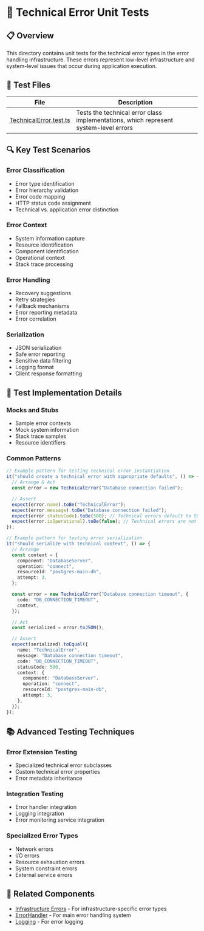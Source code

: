 # 🧪 Technical Error Unit Tests

## 📋 Overview

This directory contains unit tests for the technical error types in the error handling infrastructure. These errors represent low-level infrastructure and system-level issues that occur during application execution.

## 🧩 Test Files

| File                                               | Description                                                                          |
| -------------------------------------------------- | ------------------------------------------------------------------------------------ |
| [TechnicalError.test.ts](./TechnicalError.test.ts) | Tests the technical error class implementations, which represent system-level errors |

## 🔍 Key Test Scenarios

### Error Classification

- Error type identification
- Error hierarchy validation
- Error code mapping
- HTTP status code assignment
- Technical vs. application error distinction

### Error Context

- System information capture
- Resource identification
- Component identification
- Operational context
- Stack trace processing

### Error Handling

- Recovery suggestions
- Retry strategies
- Fallback mechanisms
- Error reporting metadata
- Error correlation

### Serialization

- JSON serialization
- Safe error reporting
- Sensitive data filtering
- Logging format
- Client response formatting

## 🔧 Test Implementation Details

### Mocks and Stubs

- Sample error contexts
- Mock system information
- Stack trace samples
- Resource identifiers

### Common Patterns

```typescript
// Example pattern for testing technical error instantiation
it("should create a technical error with appropriate defaults", () => {
  // Arrange & Act
  const error = new TechnicalError("Database connection failed");

  // Assert
  expect(error.name).toBe("TechnicalError");
  expect(error.message).toBe("Database connection failed");
  expect(error.statusCode).toBe(500); // Technical errors default to 500
  expect(error.isOperational).toBe(false); // Technical errors are not operational by default
});

// Example pattern for testing error serialization
it("should serialize with technical context", () => {
  // Arrange
  const context = {
    component: "DatabaseServer",
    operation: "connect",
    resourceId: "postgres-main-db",
    attempt: 3,
  };

  const error = new TechnicalError("Database connection timeout", {
    code: "DB_CONNECTION_TIMEOUT",
    context,
  });

  // Act
  const serialized = error.toJSON();

  // Assert
  expect(serialized).toEqual({
    name: "TechnicalError",
    message: "Database connection timeout",
    code: "DB_CONNECTION_TIMEOUT",
    statusCode: 500,
    context: {
      component: "DatabaseServer",
      operation: "connect",
      resourceId: "postgres-main-db",
      attempt: 3,
    },
  });
});
```

## 📚 Advanced Testing Techniques

### Error Extension Testing

- Specialized technical error subclasses
- Custom technical error properties
- Error metadata inheritance

### Integration Testing

- Error handler integration
- Logging integration
- Error monitoring service integration

### Specialized Error Types

- Network errors
- I/O errors
- Resource exhaustion errors
- System constraint errors
- External service errors

## 🔗 Related Components

- [Infrastructure Errors](../infrastructure/README.md) - For infrastructure-specific error types
- [ErrorHandler](../README.md) - For main error handling system
- [Logging](../../logging/README.md) - For error logging
